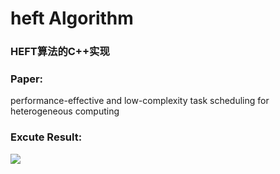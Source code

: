 # heft Algorithm

### **HEFT算法的C++实现**

### Paper:
performance-effective and low-complexity task scheduling for heterogeneous computing

### **Excute Result:**
[![](https://cloud.githubusercontent.com/assets/7795270/25563716/ac445c22-2dd4-11e7-9b61-63caed366877.png)](https://cloud.githubusercontent.com/assets/7795270/25563716/ac445c22-2dd4-11e7-9b61-63caed366877.png)


